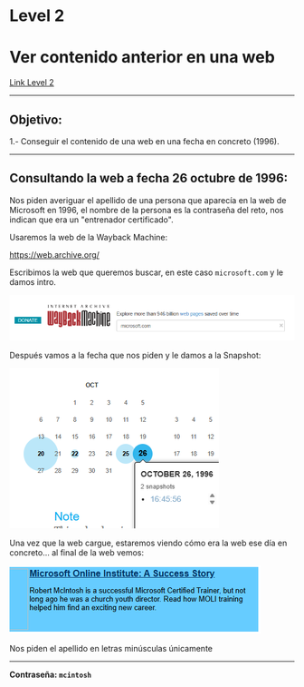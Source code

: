 # Level 2
# Ver contenido anterior en una web
[Link Level 2](https://sourcing.games/game-2/game-2-klvj9/)

---

## Objetivo:

1.- Conseguir el contenido de una web en una fecha en concreto (1996).

---

## Consultando la web a fecha 26 octubre de 1996:

Nos piden averiguar el apellido de una persona que aparecía en la web de Microsoft en 1996, el nombre de la persona es la contraseña del reto, nos indican que era un "entrenador certificado".

Usaremos la web de la Wayback Machine:

https://web.archive.org/

Escribimos la web que queremos buscar, en este caso ```microsoft.com``` y le damos intro.

![](images/Level02/2025-05-18-02-02-51.png)

Después vamos a la fecha que nos piden y le damos a la Snapshot:

![](images/Level02/2025-05-18-02-03-57.png)

Una vez que la web cargue, estaremos viendo cómo era la web ese día en concreto... al final de la web vemos:

![](images/Level02/2025-05-18-02-04-48.png)

Nos piden el apellido en letras minúsculas únicamente

---

**Contraseña: ```mcintosh```**